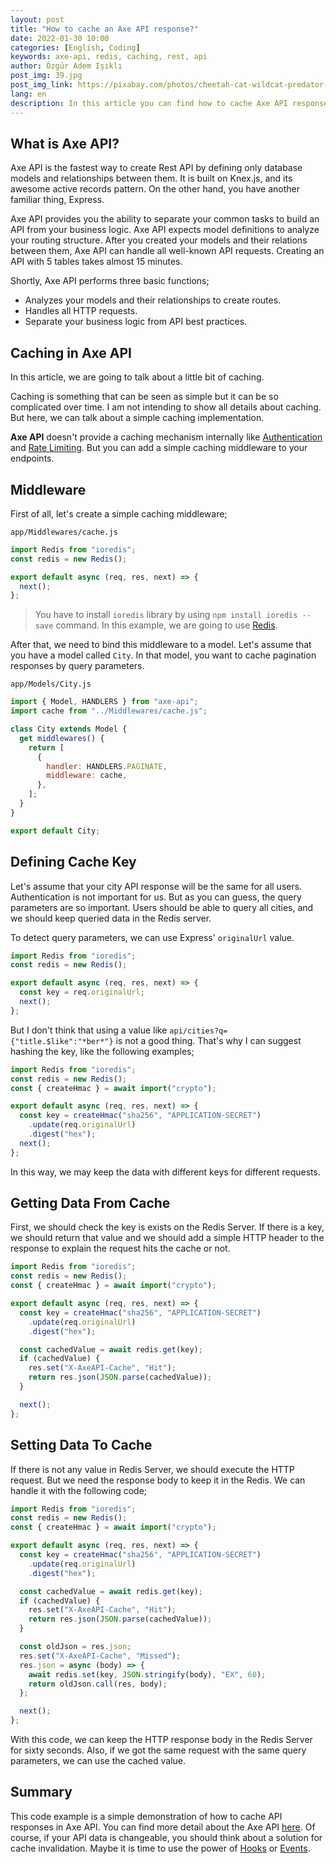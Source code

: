 ```yaml
---
layout: post
title: "How to cache an Axe API response?"
date: 2022-01-30 10:00
categories: [English, Coding]
keywords: axe-api, redis, caching, rest, api
author: Özgür Adem Işıklı
post_img: 39.jpg
post_img_link: https://pixabay.com/photos/cheetah-cat-wildcat-predator-5537416/
lang: en
description: In this article you can find how to cache Axe API responses without pain.
---
```


## What is Axe API?

Axe API is the fastest way to create Rest API by defining only database models and relationships between them. It is built on Knex.js, and its awesome active records pattern. On the other hand, you have another familiar thing, Express.

Axe API provides you the ability to separate your common tasks to build an API from your business logic. Axe API expects model definitions to analyze your routing structure. After you created your models and their relations between them, Axe API can handle all well-known API requests. Creating an API with 5 tables takes almost 15 minutes.

Shortly, Axe API performs three basic functions;

- Analyzes your models and their relationships to create routes.
- Handles all HTTP requests.
- Separate your business logic from API best practices.

## Caching in Axe API

In this article, we are going to talk about a little bit of caching.

Caching is something that can be seen as simple but it can be so complicated over time. I am not intending to show all details about caching. But here, we can talk about a simple caching implementation.

**Axe API** doesn't provide a caching mechanism internally like [Authentication](https://axe-api.github.io/security/authentication/) and [Rate Limiting](https://axe-api.github.io/security/rate-limiting/). But you can add a simple caching middleware to your endpoints.

## Middleware

First of all, let's create a simple caching middleware;

`app/Middlewares/cache.js`

```js
import Redis from "ioredis";
const redis = new Redis();

export default async (req, res, next) => {
  next();
};
```

> You have to install `ioredis` library by using `npm install ioredis --save` command. In this example, we are going to use [Redis](https://redis.io/).

After that, we need to bind this middleware to a model. Let's assume that you have a model called `City`. In that model, you want to cache pagination responses by query parameters.

`app/Models/City.js`

```js
import { Model, HANDLERS } from "axe-api";
import cache from "../Middlewares/cache.js";

class City extends Model {
  get middlewares() {
    return [
      {
        handler: HANDLERS.PAGINATE,
        middleware: cache,
      },
    ];
  }
}

export default City;
```

## Defining Cache Key

Let's assume that your city API response will be the same for all users. Authentication is not important for us. But as you can guess, the query parameters are so important. Users should be able to query all cities, and we should keep queried data in the Redis server.

To detect query parameters, we can use Express' `originalUrl` value.

```js
import Redis from "ioredis";
const redis = new Redis();

export default async (req, res, next) => {
  const key = req.originalUrl;
  next();
};
```

But I don't think that using a value like `api/cities?q={"title.$like":"*ber*"}` is not a good thing. That's why I can suggest hashing the key, like the following examples;

```js
import Redis from "ioredis";
const redis = new Redis();
const { createHmac } = await import("crypto");

export default async (req, res, next) => {
  const key = createHmac("sha256", "APPLICATION-SECRET")
    .update(req.originalUrl)
    .digest("hex");
  next();
};
```

In this way, we may keep the data with different keys for different requests.

## Getting Data From Cache

First, we should check the key is exists on the Redis Server. If there is a key, we should return that value and we should add a simple HTTP header to the response to explain the request hits the cache or not.

```js
import Redis from "ioredis";
const redis = new Redis();
const { createHmac } = await import("crypto");

export default async (req, res, next) => {
  const key = createHmac("sha256", "APPLICATION-SECRET")
    .update(req.originalUrl)
    .digest("hex");

  const cachedValue = await redis.get(key);
  if (cachedValue) {
    res.set("X-AxeAPI-Cache", "Hit");
    return res.json(JSON.parse(cachedValue));
  }

  next();
};
```

## Setting Data To Cache

If there is not any value in Redis Server, we should execute the HTTP request. But we need the response body to keep it in the Redis. We can handle it with the following code;

```js
import Redis from "ioredis";
const redis = new Redis();
const { createHmac } = await import("crypto");

export default async (req, res, next) => {
  const key = createHmac("sha256", "APPLICATION-SECRET")
    .update(req.originalUrl)
    .digest("hex");

  const cachedValue = await redis.get(key);
  if (cachedValue) {
    res.set("X-AxeAPI-Cache", "Hit");
    return res.json(JSON.parse(cachedValue));
  }

  const oldJson = res.json;
  res.set("X-AxeAPI-Cache", "Missed");
  res.json = async (body) => {
    await redis.set(key, JSON.stringify(body), "EX", 60);
    return oldJson.call(res, body);
  };

  next();
};
```

With this code, we can keep the HTTP response body in the Redis Server for sixty seconds. Also, if we got the same request with the same query parameters, we can use the cached value.

## Summary

This code example is a simple demonstration of how to cache API responses in Axe API. You can find more detail about the Axe API [here](https://axe-api.github.io/getting-started/introduction/). Of course, if your API data is changeable, you should think about a solution for cache invalidation. Maybe it is time to use the power of [Hooks](https://axe-api.github.io/advanced/hooks/) or [Events](https://axe-api.github.io/advanced/hooks/#events).
